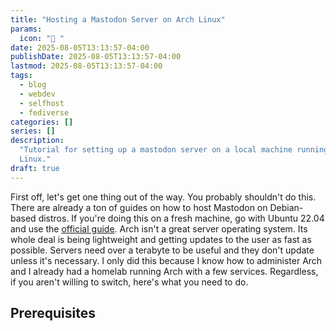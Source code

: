 ```yaml
---
title: "Hosting a Mastodon Server on Arch Linux"
params:
  icon: " "
date: 2025-08-05T13:13:57-04:00
publishDate: 2025-08-05T13:13:57-04:00
lastmod: 2025-08-05T13:13:57-04:00
tags:
  - blog
  - webdev
  - selfhost
  - fediverse
categories: []
series: []
description:
  "Tutorial for setting up a mastodon server on a local machine running Arch
  Linux."
draft: true
---
```


First off, let's get one thing out of the way. You probably shouldn't do this.
There are already a ton of guides on how to host Mastodon on Debian-based
distros. If you're doing this on a fresh machine, go with Ubuntu 22.04 and use
the [official guide](https://docs.joinmastodon.org/admin/prerequisites/). Arch
isn't a great server operating system. Its whole deal is being lightweight and
getting updates to the user as fast as possible. Servers need over a terabyte to
be useful and they don't update unless it's necessary. I only did this because I
know how to administer Arch and I already had a homelab running Arch with a few
services. Regardless, if you aren't willing to switch, here's what you need to
do.

## Prerequisites
